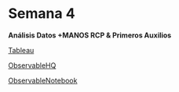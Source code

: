 # Semana 4

**Análisis Datos +MANOS RCP & Primeros Auxilios**

[Tableau](https://juanisolerno.github.io/infovis/s4/masmanos_tableau.html)

[ObservableHQ](https://juanisolerno.github.io/infovis/s4/masmanos_observablehq.html)

[ObservableNotebook](https://observablehq.com/d/89c6c93c9c6e0554)


